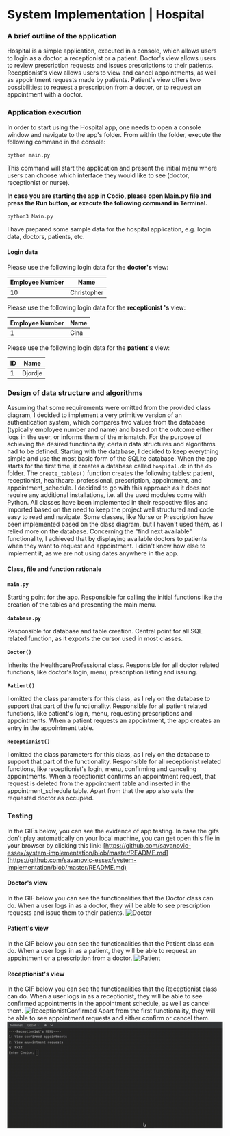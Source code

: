 # System Implementation | Hospital

### A brief outline of the application
Hospital is a simple application, executed in a console, which allows users to login as a doctor, a receptionist or a patient. Doctor's view allows users to review prescription requests and issues prescriptions to their patients. Receptionist's view allows users to view and cancel appointments, as well as appointment requests made by patients. Patient's view offers two possibilities: to request a prescription from a doctor, or to request an appointment with a doctor.

### Application execution
In order to start using the Hospital app, one needs to open a console window and navigate to the app's folder. From within the folder, execute the following command in the console:

    python main.py

This command will start the application and present the initial menu where users can choose which interface they would like to see (doctor, receptionist or nurse).

**In case you are starting the app in Codio, please open Main.py file and press the Run button, or execute the following command in Terminal.**

    python3 Main.py

I have prepared some sample data for the hospital application, e.g. login data, doctors, patients, etc.

#### Login data
Please use the following login data for the **doctor's** view:

| Employee Number | Name        |
|-----------------|-------------|
| 10              | Christopher |

Please use the following login data for the **receptionist 's** view:

| Employee Number | Name |
|-----------------|------|
| 1               | Gina |

Please use the following login data for the **patient's** view:

| ID | Name    |
|----|---------|
| 1  | Djordje |

### Design of data structure and algorithms
Assuming that some requirements were omitted from the provided class diagram, I decided to implement a very primitive version of an authentication system, which compares two values from the database (typically employee number and name) and based on the outcome either logs in the user, or informs them of the mismatch. For the purpose of achieving the desired functionality, certain data structures and algorithms had to be defined. Starting with the database, I decided to keep everything simple and use the most basic form of the SQLite database. When the app starts for the first time, it creates a database called `hospital.db` in the `db` folder. The `create_tables()` function creates the following tables: patient, receptionist, healthcare_professional, prescription, appointment, and appointment_schedule. I decided to go with this approach as it does not require any additional installations, i.e. all the used modules come with Python.
All classes have been implemented in their respective files and imported based on the need to keep the project well structured and code easy to read and navigate.
Some classes, like Nurse or Prescription have been implemented based on the class diagram, but I haven't used them, as I relied more on the database.
Concerning the "find next available" functionality, I achieved that by displaying available doctors to patients when they want to request and appointment. I didn't know how else to implement it, as we are not using dates anywhere in the app.

#### Class, file and function rationale
**`main.py`**

Starting point for the app. Responsible for calling the initial functions like the creation of the tables and presenting the main menu.

**`database.py`**

Responsible for database and table creation. Central point for all SQL related function, as it exports the cursor used in most classes.

**`Doctor()`**

Inherits the HealthcareProfessional class. Responsible for all doctor related functions, like doctor's login, menu, prescription listing and issuing.

**`Patient()`**

I omitted the class parameters for this class, as I rely on the database to support that part of the functionality. Responsible for all patient related functions, like patient's login, menu, requesting prescriptions and appointments. When a patient requests an appointment, the app creates an entry in the appointment table.

**`Receptionist()`**

I omitted the class parameters for this class, as I rely on the database to support that part of the functionality. Responsible for all receptionist related functions, like receptionist's login, menu, confirming and canceling appointments. When a receptionist confirms an appointment request, that request is deleted from the appointment table and inserted in the appointment_schedule table. Apart from that the app also sets the requested doctor as occupied.

### Testing
In the GIFs below, you can see the evidence of app testing.
In case the gifs don't play automatically on your local machine, you can get open this file in your browser
by clicking this link: [https://github.com/savanovic-essex/system-implementation/blob/master/README.md](https://github.com/savanovic-essex/system-implementation/blob/master/README.md) 
#### Doctor's view
In the GIF below you can see the functionalities that the Doctor class can do.
When a user logs in as a doctor, they will be able to see prescription requests and issue them to their patients.
![Doctor](https://github.com/savanovic-essex/system-implementation/blob/master/assets/doctor.gif)
#### Patient's view
In the GIF below you can see the functionalities that the Patient class can do.
When a user logs in as a patient, they will be able to request an appointment or a prescription from a doctor.
![Patient](https://github.com/savanovic-essex/system-implementation/blob/master/assets/patient.gif)
#### Receptionist's view
In the GIF below you can see the functionalities that the Receptionist class can do.
When a user logs in as a receptionist, they will be able to see confirmed appointments in the appointment schedule, as well as cancel them.
![ReceptionistConfirmed](https://github.com/savanovic-essex/system-implementation/blob/master/assets/receptionist-confirmed.gif)
Apart from the first functionality, they will be able to see appointment requests and either confirm or cancel them.
![ReceptionistRequested](https://github.com/savanovic-essex/system-implementation/blob/master/assets/receptionist-requested.gif)